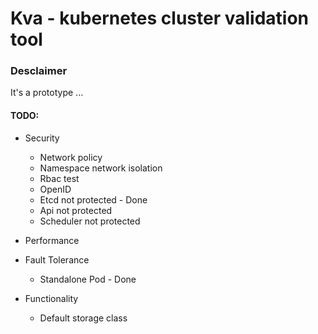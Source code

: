 # Kva - kubernetes cluster validation tool

### Desclaimer
It's a prototype ...

#### TODO:
- Security
	- Network policy
	- Namespace network isolation
	- Rbac test
	- OpenID
	- Etcd not protected - Done
	- Api not protected
	- Scheduler not protected

- Performance
- Fault Tolerance
	- Standalone Pod - Done
- Functionality
	- Default storage class

